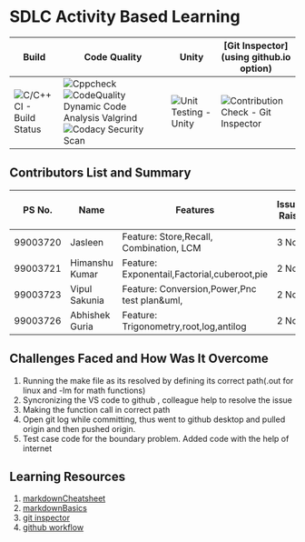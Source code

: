 # SDLC Activity Based Learning

Build | Code Quality | Unity | [Git Inspector](using github.io option)
------|----------|-------|--------------
![C/C++ CI - Build Status](https://github.com/99003721/AppliedSDLC_Calculator_N1/actions/workflows/c-cpp.yml/badge.svg)|![Cppcheck](https://github.com/99003721/AppliedSDLC_Calculator_N1/actions/workflows/cppcheck.yml/badge.svg) ![CodeQuality Dynamic Code Analysis Valgrind](https://github.com/99003721/AppliedSDLC_Calculator_N1/actions/workflows/CodeQuality_Dynamic.yml/badge.svg) ![Codacy Security Scan](https://github.com/99003721/AppliedSDLC_Calculator_N1/actions/workflows/codacy-analysis.yml/badge.svg) | ![Unit Testing - Unity](https://github.com/99003721/AppliedSDLC_Calculator_N1/actions/workflows/unity.yml/badge.svg) |![Contribution Check - Git Inspector](https://github.com/99003721/AppliedSDLC_Calculator_N1/actions/workflows/gitinspector1.yml/badge.svg)

## Contributors List and Summary

PS No. |  Name   |    Features    | Issuess Raised |Issues Resolved|No Test Cases|Test Case Pass
-------|---------|----------------|----------------|---------------|-------------|--------------
99003720 | Jasleen   | Feature: Store,Recall, Combination, LCM    | 3 No     | 2 No   |11 No   |8 No     
99003721 | Himanshu Kumar  | Feature: Exponentail,Factorial,cuberoot,pie    | 2 No     | 2 No   |5 No   |4 No   
99003723 | Vipul Sakunia  | Feature: Conversion,Power,Pnc test plan&uml,    | 2 No     | 1 No   |8 No   |6 No   
99003726 | Abhishek Guria  | Feature: Trigonometry,root,log,antilog    | 2 No     | 2 No   |25 No   |25 No   

## Challenges Faced and How Was It Overcome

1. Running the make file as its resolved by defining its correct path(.out for linux and -lm for math functions)
2. Syncronizing the VS code to github , colleague help to resolve the issue
3. Making the function call in correct path  
4. Open git log while committing, thus went to github desktop and pulled origin and then pushed origin.
5. Test case code for the boundary problem. Added code with the help of internet


## Learning Resources
1. [markdownCheatsheet](https://github.com/adam-p/markdown-here/wiki/Markdown-Cheatsheet)
2. [markdownBasics](https://guides.github.com/features/mastering-markdown/)
3. [git inspector](https://github.com/ejwa/gitinspector.git)
4. [github workflow](https://docs.github.com/en/actions/learn-github-action)
